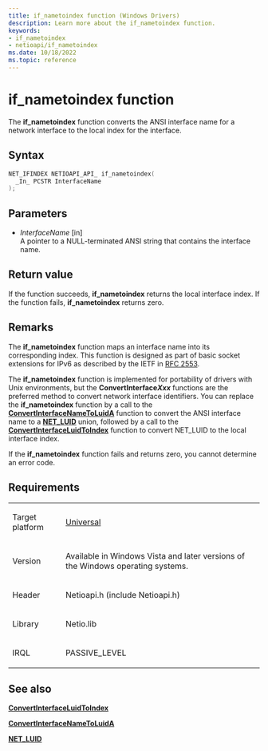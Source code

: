 ```yaml
---
title: if_nametoindex function (Windows Drivers)
description: Learn more about the if_nametoindex function.
keywords:
- if_nametoindex
- netioapi/if_nametoindex
ms.date: 10/18/2022
ms.topic: reference
---
```


# if\_nametoindex function

The **if\_nametoindex** function converts the ANSI interface name for a network interface to the local index for the interface.

## Syntax

``` c++
NET_IFINDEX NETIOAPI_API_ if_nametoindex(
  _In_ PCSTR InterfaceName
);
```

## Parameters

- *InterfaceName* \[in\]  
   A pointer to a NULL-terminated ANSI string that contains the interface name.

## Return value

If the function succeeds, **if\_nametoindex** returns the local interface index. If the function fails, **if\_nametoindex** returns zero.

## Remarks

The **if\_nametoindex** function maps an interface name into its corresponding index. This function is designed as part of basic socket extensions for IPv6 as described by the IETF in [RFC 2553](https://www.ietf.org/rfc/rfc2553.txt).

The **if\_nametoindex** function is implemented for portability of drivers with Unix environments, but the **ConvertInterface*Xxx*** functions are the preferred method to convert network interface identifiers. You can replace the **if\_nametoindex** function by a call to the [**ConvertInterfaceNameToLuidA**](convertinterfacenametoluida.md) function to convert the ANSI interface name to a [**NET\_LUID**](net-luid-value.md) union, followed by a call to the [**ConvertInterfaceLuidToIndex**](convertinterfaceluidtoindex.md) function to convert NET\_LUID to the local interface index.

If the **if\_nametoindex** function fails and returns zero, you cannot determine an error code.

## Requirements

<table>
<tbody>
<tr class="odd">
<td><p>Target platform</p></td>
<td><a href="/windows-hardware/drivers/develop/target-platforms">Universal</a></td>
</tr>
<tr class="even">
<td><p>Version</p></td>
<td><p>Available in Windows Vista and later versions of the Windows operating systems.</p></td>
</tr>
<tr class="odd">
<td><p>Header</p></td>
<td>Netioapi.h (include Netioapi.h)</td>
</tr>
<tr class="even">
<td><p>Library</p></td>
<td>Netio.lib</td>
</tr>
<tr class="odd">
<td><p>IRQL</p></td>
<td><p>PASSIVE_LEVEL</p></td>
</tr>
</tbody>
</table>

## See also

[**ConvertInterfaceLuidToIndex**](convertinterfaceluidtoindex.md)

[**ConvertInterfaceNameToLuidA**](convertinterfacenametoluida.md)

[**NET\_LUID**](net-luid-value.md)
